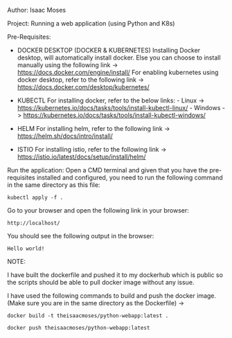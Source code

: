 Author: Isaac Moses

Project: Running a web application (using Python and K8s)

Pre-Requisites:

- DOCKER DESKTOP (DOCKER & KUBERNETES)
    Installing Docker desktop, will automatically install docker. Else you can choose to install manually using the following link -> https://docs.docker.com/engine/install/
    For enabling kubernetes using docker desktop, refer to the following link -> https://docs.docker.com/desktop/kubernetes/

- KUBECTL
    For installing docker, refer to the below links:
        - Linux -> https://kubernetes.io/docs/tasks/tools/install-kubectl-linux/
        - Windows -> https://kubernetes.io/docs/tasks/tools/install-kubectl-windows/

- HELM
    For installing helm, refer to the following link -> https://helm.sh/docs/intro/install/

- ISTIO
    For installing istio, refer to the following link -> https://istio.io/latest/docs/setup/install/helm/

Run the application:
Open a CMD terminal and given that you have the pre-requisites installed and configured, you need to run the following command in the same directory as this file:

``` 
kubectl apply -f . 
```


Go to your browser and open the following link in your browser:

``` 
http://localhost/ 
```


You should see the following output in the browser:

``` 
Hello world! 
```

NOTE:

I have built the dockerfile and pushed it to my dockerhub which is public so the scripts should be able to pull docker image without any issue.

I have used the following commands to build and push the docker image. (Make sure you are in the same directory as the Dockerfile) ->
`````
docker build -t theisaacmoses/python-webapp:latest .
`````

``` 
docker push theisaacmoses/python-webapp:latest
````

        
        
        
